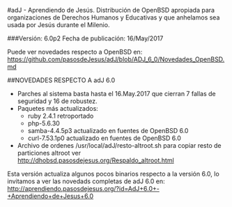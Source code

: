 #adJ - Aprendiendo de Jesús.
Distribución de OpenBSD apropiada para organizaciones de Derechos Humanos
y Educativas y que anhelamos sea usada por Jesús durante el Milenio.

###Versión: 6.0p2
Fecha de publicación: 16/May/2017

Puede ver novedades respecto a OpenBSD en:
  <https://github.com/pasosdeJesus/adJ/blob/ADJ_6_0/Novedades_OpenBSD.md>

##NOVEDADES RESPECTO A adJ 6.0

- Parches al sistema basta hasta el 16.May.2017 que cierran 7 fallas 
  de seguridad y 16 de robustez.
- Paquetes más actualizados: 
	- ruby 2.4.1 retroportado
	- php-5.6.30
	- samba-4.4.5p3 actualizado en fuentes de OpenBSD 6.0
	- curl-7.53.1p0 actualizado en fuentes de OpenBSD 6.0
- Archivo de ordenes /usr/local/adJ/resto-altroot.sh para copiar 
  resto de particiones altroot ver 
  <http://dhobsd.pasosdejesus.org/Respaldo_altroot.html>

Esta versión actualiza algunos pocos binarios respecto a la versión 
6.0, lo invitamos a ver las novedads completas de adJ 6.0 en:
<http://aprendiendo.pasosdejesus.org/?id=AdJ+6.0+-+Aprendiendo+de+Jesus+6.0>


